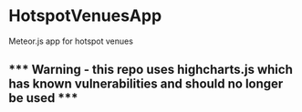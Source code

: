# HotspotVenuesApp
Meteor.js app for hotspot venues


## *** Warning - this repo uses highcharts.js which has known vulnerabilities and should no longer be used ***
